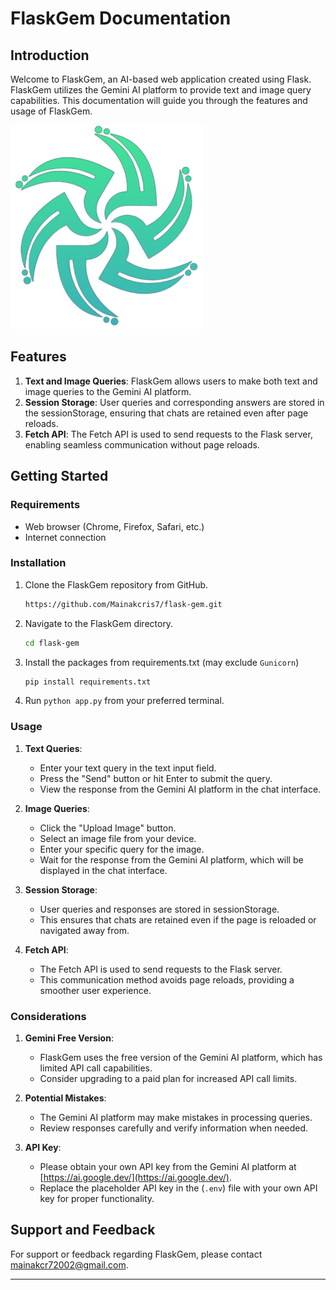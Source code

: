 # FlaskGem Documentation

## Introduction

Welcome to FlaskGem, an AI-based web application created using Flask. FlaskGem utilizes the Gemini AI platform to provide text and image query capabilities. This documentation will guide you through the features and usage of FlaskGem.

![Logo](./static/flask_gem_avatar.png)

## Features

1. **Text and Image Queries**: FlaskGem allows users to make both text and image queries to the Gemini AI platform.
2. **Session Storage**: User queries and corresponding answers are stored in the sessionStorage, ensuring that chats are retained even after page reloads.
3. **Fetch API**: The Fetch API is used to send requests to the Flask server, enabling seamless communication without page reloads.

## Getting Started

### Requirements

- Web browser (Chrome, Firefox, Safari, etc.)
- Internet connection

### Installation

1. Clone the FlaskGem repository from GitHub.
   ```bash
   https://github.com/Mainakcris7/flask-gem.git
   ```
2. Navigate to the FlaskGem directory.
   ```bash
   cd flask-gem
   ```
3. Install the packages from requirements.txt (may exclude `Gunicorn`)
   ```bash
   pip install requirements.txt
   ```
4. Run `python app.py` from your preferred terminal.

### Usage

1. **Text Queries**:
   - Enter your text query in the text input field.
   - Press the "Send" button or hit Enter to submit the query.
   - View the response from the Gemini AI platform in the chat interface.

2. **Image Queries**:
   - Click the "Upload Image" button.
   - Select an image file from your device.
   - Enter your specific query for the image.
   - Wait for the response from the Gemini AI platform, which will be displayed in the chat interface.

3. **Session Storage**:
   - User queries and responses are stored in sessionStorage.
   - This ensures that chats are retained even if the page is reloaded or navigated away from.

4. **Fetch API**:
   - The Fetch API is used to send requests to the Flask server.
   - This communication method avoids page reloads, providing a smoother user experience.

### Considerations

1. **Gemini Free Version**:
   - FlaskGem uses the free version of the Gemini AI platform, which has limited API call capabilities.
   - Consider upgrading to a paid plan for increased API call limits.

2. **Potential Mistakes**:
   - The Gemini AI platform may make mistakes in processing queries.
   - Review responses carefully and verify information when needed.

3. **API Key**:
   - Please obtain your own API key from the Gemini AI platform at [https://ai.google.dev/](https://ai.google.dev/).
   - Replace the placeholder API key in the (`.env`) file with your own API key for proper functionality.

## Support and Feedback

For support or feedback regarding FlaskGem, please contact [mainakcr72002@gmail.com](mainakcr72002@gmail.com).

---